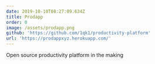 ```yaml
---
date: 2019-10-10T08:27:09.634Z
title: Prodapp
order: 0
image: /assets/prodapp.png
github: 'https://github.com/1qk1/productivity-platform'
url: 'https://prodappxyz.herokuapp.com/'
---
```

Open source productivity platform in the making
